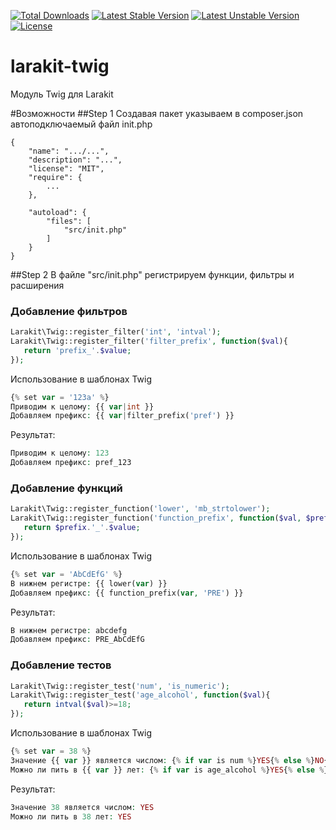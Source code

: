 [![Total Downloads](https://poser.pugx.org/larakit/lk-twig/d/total.svg)](https://packagist.org/packages/larakit/lk-twig)
[![Latest Stable Version](https://poser.pugx.org/larakit/lk-twig/v/stable.svg)](https://packagist.org/packages/larakit/lk-twig)
[![Latest Unstable Version](https://poser.pugx.org/larakit/lk-twig/v/unstable.svg)](https://packagist.org/packages/larakit/lk-twig)
[![License](https://poser.pugx.org/larakit/lk-twig/license.svg)](https://packagist.org/packages/larakit/lk-twig)
# larakit-twig
Модуль Twig для Larakit

#Возможности
##Step 1
Создавая пакет указываем в composer.json автоподключаемый файл init.php
~~~
{
    "name": ".../...",
    "description": "...",
    "license": "MIT",
    "require": {
        ...
    },

    "autoload": {
        "files": [
			"src/init.php"
        ]
    }
}
~~~

##Step 2
В файле "src/init.php" регистрируем функции, фильтры и расширения

### Добавление фильтров
~~~php
Larakit\Twig::register_filter('int', 'intval');
Larakit\Twig::register_filter('filter_prefix', function($val){
   return 'prefix_'.$value;
});
~~~
Использование в шаблонах Twig
~~~php
{% set var = '123a' %}
Приводим к целому: {{ var|int }}
Добавляем префикс: {{ var|filter_prefix('pref') }}
~~~
Результат:
~~~php
Приводим к целому: 123
Добавляем префикс: pref_123
~~~

### Добавление функций 
~~~php
Larakit\Twig::register_function('lower', 'mb_strtolower');
Larakit\Twig::register_function('function_prefix', function($val, $prefix='prefix'){
   return $prefix.'_'.$value;
});
~~~
Использование в шаблонах Twig
~~~php
{% set var = 'AbCdEfG' %}
В нижнем регистре: {{ lower(var) }}
Добавляем префикс: {{ function_prefix(var, 'PRE') }}
~~~
Результат:
~~~php
В нижнем регистре: abcdefg 
Добавляем префикс: PRE_AbCdEfG
~~~

### Добавление тестов  
~~~php
Larakit\Twig::register_test('num', 'is_numeric');
Larakit\Twig::register_test('age_alcohol', function($val){
   return intval($val)>=18;
});
~~~
Использование в шаблонах Twig
~~~php
{% set var = 38 %}
Значение {{ var }} является числом: {% if var is num %}YES{% else %}NO{% endif%}
Можно ли пить в {{ var }} лет: {% if var is age_alcohol %}YES{% else %}NO{% endif%}
~~~
Результат:
~~~php
Значение 38 является числом: YES
Можно ли пить в 38 лет: YES
~~~
